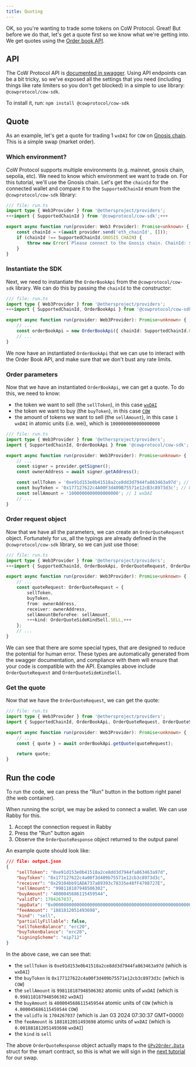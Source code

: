 ```yaml
---
title: Quoting
---
```


OK, so you're wanting to trade some tokens on CoW Protocol. Great! But before we do that, let's get a quote first so we know what we're getting into. We get quotes using the [Order book API](https://beta.docs.cow.fi/cow-protocol/tutorials/arbitrate/orderbook).

## API

The CoW Protocol API is [documented in swagger](https://beta.docs.cow.fi/cow-protocol/reference/apis/orderbook). Using API endpoints can be a bit tricky, so we've exposed all the settings that you need (including things like rate limiters so you don't get blocked) in a simple to use library: `@cowprotocol/cow-sdk`.

To install it, run: `npm install @cowprotocol/cow-sdk`

## Quote

As an example, let's get a quote for trading 1 `wxDAI` for `COW` on [Gnosis chain](https://gnosis.io/). This is a simple swap (market order).

### Which environment?

CoW Protocol supports multiple environments (e.g. mainnet, gnosis chain, sepolia, etc). We need to know which environment we want to trade on. For this tutorial, we'll use the Gnosis chain. Let's get the `chainId` for the connected wallet and compare it to the `SupportedChainId` enum from the `@cowprotocol/cow-sdk` library:

```typescript
/// file: run.ts
import type { Web3Provider } from '@ethersproject/providers';
+++import { SupportedChainId } from '@cowprotocol/cow-sdk';+++

export async function run(provider: Web3 Provider): Promise<unknown> {
    const chainId = +(await provider.send('eth_chainId', []));
    if (chainId !== SupportedChainId.GNOSIS_CHAIN) {
        throw new Error(`Please connect to the Gnosis chain. ChainId: ${chainId}`);
    }
}
```

### Instantiate the SDK

Next, we need to instantiate the `OrderBookApi` from the `@cowprotocol/cow-sdk` library. We can do this by passing the `chainId` to the constructor:

```typescript
/// file: run.ts
import type { Web3Provider } from '@ethersproject/providers';
+++import { SupportedChainId, OrderBookApi } from '@cowprotocol/cow-sdk';+++

export async function run(provider: Web3Provider): Promise<unknown> {
    // ...
    const orderBookApi = new OrderBookApi({ chainId: SupportedChainId.GNOSIS_CHAIN });
    // ...
}
```

We now have an instantiated `OrderBookApi` that we can use to interact with the Order Book API, and make sure that we don't bust any rate limits.

### Order parameters

Now that we have an instantiated `OrderBookApi`, we can get a quote. To do this, we need to know:

- the token we want to sell (the `sellToken`), in this case [`wxDAI`](https://gnosisscan.io/token/0xe91d153e0b41518a2ce8dd3d7944fa863463a97d)
- the token we want to buy (the `buyToken`), in this case [`COW`](https://gnosisscan.io/token/0x177127622c4A00F3d409B75571e12cB3c8973d3c)
- the amount of tokens we want to sell (the `sellAmount`), in this case `1 wxDAI` in atomic units (i.e. wei), which is `1000000000000000000`

```typescript
/// file: run.ts
import type { Web3Provider } from '@ethersproject/providers';
import { SupportedChainId, OrderBookApi } from '@cowprotocol/cow-sdk';

export async function run(provider: Web3Provider): Promise<unknown> {
    // ...
    const signer = provider.getSigner();
    const ownerAddress = await signer.getAddress();

    const sellToken = '0xe91d153e0b41518a2ce8dd3d7944fa863463a97d'; // wxDAI
    const buyToken = '0x177127622c4A00F3d409B75571e12cB3c8973d3c'; // COW
    const sellAmount = '1000000000000000000'; // 1 wxDAI
    // ...
}
```

### Order request object

Now that we have all the parameters, we can create an `OrderQuoteRequest` object. Fortunately for us, all the typings are already defined in the `@cowprotocol/cow-sdk` library, so we can just use those:

```typescript
/// file: run.ts
import type { Web3Provider } from '@ethersproject/providers';
+++import { SupportedChainId, OrderBookApi, OrderQuoteRequest, OrderQuoteSideKindSell } from '@cowprotocol/cow-sdk';+++

export async function run(provider: Web3Provider): Promise<unknown> {
    // ...
    const quoteRequest: OrderQuoteRequest = {
        sellToken,
        buyToken,
        from: ownerAddress,
        receiver: ownerAddress,
        sellAmountBeforeFee: sellAmount,
        +++kind: OrderQuoteSideKindSell.SELL,+++
    };
    // ...
}
```

We can see that there are some special types, that are designed to reduce the potential for human error. These types are automatically generated from the swagger documentation, and compliance with them will ensure that your code is compatible with the API. Examples above include `OrderQuoteRequest` and `OrderQuoteSideKindSell`.

### Get the quote

Now that we have the `OrderQuoteRequest`, we can get the quote:

```typescript
/// file: run.ts
import type { Web3Provider } from '@ethersproject/providers';
import { SupportedChainId, OrderBookApi, OrderQuoteRequest, OrderQuoteSideKindSell } from '@cowprotocol/cow-sdk';

export async function run(provider: Web3Provider): Promise<unknown> {
    // ...
    const { quote } = await orderBookApi.getQuote(quoteRequest);

    return quote;
}
```

## Run the code

To run the code, we can press the "Run" button in the bottom right panel (the web container).

When running the script, we may be asked to connect a wallet. We can use Rabby for this.

1. Accept the connection request in Rabby
2. Press the "Run" button again
3. Observe the `OrderQuoteResponse` object returned to the output panel

An example quote should look like:

```json
/// file: output.json
{
    "sellToken": "0xe91d153e0b41518a2ce8dd3d7944fa863463a97d",
    "buyToken": "0x177127622c4a00f3d409b75571e12cb3c8973d3c",
    "receiver": "0x29104bb91ADA737a89393c78335e48fF4708727E",
    "sellAmount": "998118187948506302",
    "buyAmount": "4000045686115459544",
    "validTo": 1704267037,
    "appData": "0x0000000000000000000000000000000000000000000000000000000000000000",
    "feeAmount": "1881812051493698",
    "kind": "sell",
    "partiallyFillable": false,
    "sellTokenBalance": "erc20",
    "buyTokenBalance": "erc20",
    "signingScheme": "eip712"
}
```

In the above case, we can see that:

- the `sellToken` is `0xe91d153e0b41518a2ce8dd3d7944fa863463a97d` (which is `wxDAI`)
- the `buyToken` is `0x177127622c4a00f3d409b75571e12cb3c8973d3c` (which is `COW`)
- the `sellAmount` is `998118187948506302` atomic units of `wxDAI` (which is `0.998118187948506302` `wxDAI`)
- the `buyAmount` is `4000045686115459544` atomic units of `COW` (which is `4.000045686115459544` `COW`)
- the `validTo` is `1704267037` (which is Jan 03 2024 07:30:37 GMT+0000)
- the `feeAmount` is `1881812051493698` atomic units of `wxDAI` (which is `0.001881812051493698` `wxDAI`)
- the `kind` is `sell`

The above `OrderQuoteResponse` object actually maps to the [`GPv2Order.Data`](https://beta.docs.cow.fi/cow-protocol/reference/contracts/core/settlement#gpv2orderdata-struct) struct for the smart contract, so this is what we will sign in the [next tutorial](/tutorial/sign) for our swap.